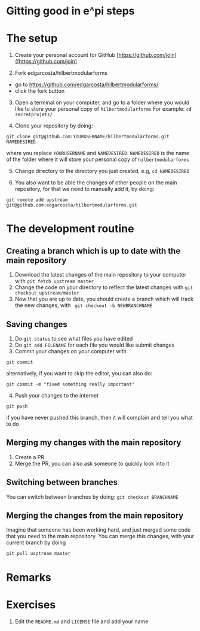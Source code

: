 # Gitting good in e^pi steps

# The setup

1. Create your personal account for GitHub
[https://github.com/join]([https://github.com/join)

2. Fork edgarcosta/hilbertmodularforms
 * go to https://github.com/edgarcosta/hilbertmodularforms/
 * click the fork button

3. Open a terminal on your computer, and go to a folder where you would like to store your personal copy of `hilbertmodularforms`
 For example: `cd secretprojets/`

4. Clone your repository by doing:
  ```
  git clone git@github.com:YOURUSERNAME/hilbertmodularforms.git NAMEDESIRED
  ```
  where you replace `YOURUSERNAME` and `NAMEDESIRED`.
  `NAMEDESIRED` is the name of the folder where it will store your personal copy of `hilbertmodularforms`

5. Change directory to the directory you just created, e.g, `cd NAMEDESIRED`

6. You also want to be able the changes of other people on the main repository, for that we need to manually add it, by doing:
  ```
  git remote add upstream git@github.com:edgarcosta/hilbertmodularforms.git
  ```


# The development routine

## Creating a branch which is up to date with the main repository
1. Download the latest changes of the main repository to your computer with
  `git fetch upstream master`
  2. Change the code on your directory to reflect the latest changes with `git checkout upstream/master`
  3. Now that you are up to date, you should create a branch which will track the new changes, with ` git checkout -b NEWBRANCHNAME`

## Saving changes
  1. Do `git status` to see what files you have edited
  2. Do `git add FILENAME` for each file you would like submit changes
  3. Commit your changes on your computer with
  ```
  git commit
  ```
  alternatively, if you want to skip the editor, you can also do:
  ```
  git commit -m "fixed something really important"
  ```
  4. Push your changes to the internet
  ```
  git push
  ```
  if you have never pushed this branch, then it will complain and tell you what to do

## Merging my changes with the main repository
  1. Create a PR
  2. Merge the PR, you can also ask someone to quickly look into it

## Switching between branches
  You can switch between branches by doing:
  `git checkout BRANCHNAME`

## Merging the changes from the main repository
Imagine that someone has been working hard, and just merged some code that you need to the main repository.
You can merge this changes, with your current branch by doing
  ```
  git pull usptream master
  ```

# Remarks

# Exercises

1. Edit the `README.md` and `LICENSE` file and add your name


